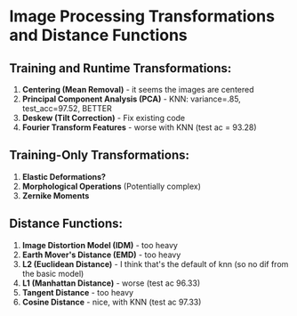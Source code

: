 # Image Processing Transformations and Distance Functions

## Training and Runtime Transformations:
1. **Centering (Mean Removal)** - it seems the images are centered
2. **Principal Component Analysis (PCA)** - KNN: variance=.85, test_acc=97.52, BETTER
3. **Deskew (Tilt Correction)** - Fix existing code
4. **Fourier Transform Features** - worse with KNN (test ac = 93.28)

## Training-Only Transformations:
1. **Elastic Deformations?**
2. **Morphological Operations** (Potentially complex)
3. **Zernike Moments**

## Distance Functions:
1. **Image Distortion Model (IDM)** - too heavy
2. **Earth Mover's Distance (EMD)** - too heavy
3. **L2 (Euclidean Distance)** - I think that's the default of knn (so no dif from the basic model)
4. **L1 (Manhattan Distance)** -  worse (test ac 96.33) 
5. **Tangent Distance** - too heavy
6. **Cosine Distance** - nice, with KNN (test ac 97.33)

